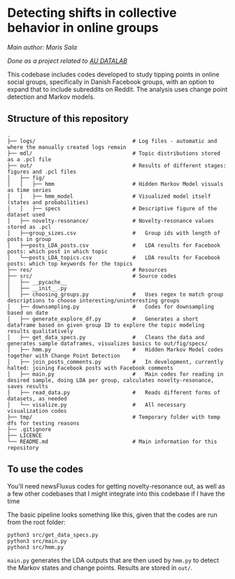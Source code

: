 # Detecting shifts in collective behavior in online groups
_Main author: Maris Sala_

_Done as a project related to [AU DATALAB](https://datalab.au.dk/)_

This codebase includes codes developed to study tipping points in online social groups, specifically in Danish Facebook groups, with an option to expand that to include subreddits on Reddit.
The analysis uses change point detection and Markov models.

## Structure of this repository
    .
    ├── logs/                               # Log files - automatic and where the manually created logs remain
    ├── mdl/                                # Topic distributions stored as a .pcl file
    ├── out/                                # Results of different stages: figures and .pcl files
    │   ├── fig/       
    │   │   ├── hmm                         # Hidden Markov Model visuals as time series
    │   │   ├── hmm_model                   # Visualized model itself (states and probabilities)
    │   │   ├── specs                       # Descriptive figure of the dataset used
    │   ├── novelty-resonance/              # Novelty-resonance values stored as .pcl
    │   ├──group_sizes.csv                  #   Group ids with length of posts in group
    │   ├──posts_LDA_posts.csv              #   LDA results for Facebook posts: which post in which topic
    │   └──posts_LDA_topics.csv             #   LDA results for Facebook posts: which top keywords for the topics
    ├── res/                                # Resources
    ├── src/                                # Source codes
    │   ├── __pycache__         
    │   ├── __init__.py
    │   ├── choosing_groups.py              #   Uses regex to match group descriptions to choose interesting/uninteresting groups
    │   ├── downsampling.py                 #   Codes for downsampling based on date
    │   ├── generate_explore_df.py          #   Generates a short dataframe based on given group ID to explore the topic modeling results qualitatively
    │   ├── get_data_specs.py               #   Cleans the data and generates sample dataframes, visualizes basics to out/fig/specs/
    │   ├── hmm.py                          #   Hidden Markov Model codes together with Change Point Detection
    │   ├── join_posts_comments.py          #   In development, currently halted: joining Facebook posts with Facebook comments
    │   ├── main.py                         #   Main codes for reading in desired sample, doing LDA per group, calculates novelty-resonance, saves results
    │   ├── read_data.py                    #   Reads different forms of datasets, as needed
    │   └── visalize.py                     #   All necessary visualization codes
    ├── tmp/                                # Temporary folder with temp dfs for testing reasons
    ├── .gitignore
    ├── LICENCE
    └── README.md                           # Main information for this repository

## To use the codes
You'll need newsFluxus codes for getting novelty-resonance out, as well as a few other codebases that I might integrate into this codebase if I have the time

The basic pipeline looks something like this, given that the codes are run from the root folder:
```shell
python3 src/get_data_specs.py
python3 src/main.py
python3 src/hmm.py
```
``main.py`` generates the LDA outputs that are then used by ``hmm.py`` to detect the Markov states and change points. Results are stored in ``out/``. 
